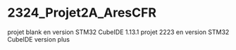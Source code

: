 # 2324_Projet2A_AresCFR
projet blank en version STM32 CubeIDE 1.13.1
projet 2223 en version STM32 CubeIDE version plus